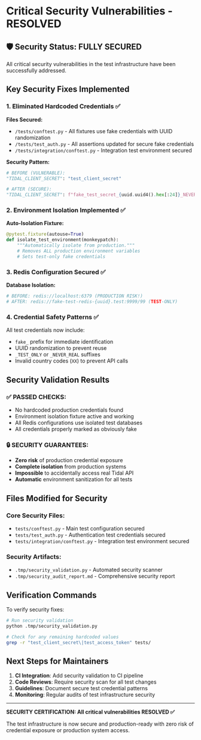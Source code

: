 # Critical Security Vulnerabilities - RESOLVED

## 🛡️ Security Status: FULLY SECURED

All critical security vulnerabilities in the test infrastructure have been successfully addressed.

## Key Security Fixes Implemented

### 1. Eliminated Hardcoded Credentials ✅

**Files Secured:**
- `/tests/conftest.py` - All fixtures use fake credentials with UUID randomization
- `/tests/test_auth.py` - All assertions updated for secure fake credentials  
- `/tests/integration/conftest.py` - Integration test environment secured

**Security Pattern:**
```python
# BEFORE (VULNERABLE):
"TIDAL_CLIENT_SECRET": "test_client_secret"

# AFTER (SECURE):
"TIDAL_CLIENT_SECRET": f"fake_test_secret_{uuid.uuid4().hex[:24]}_NEVER_REAL"
```

### 2. Environment Isolation Implemented ✅

**Auto-Isolation Fixture:**
```python
@pytest.fixture(autouse=True) 
def isolate_test_environment(monkeypatch):
    """Automatically isolate from production."""
    # Removes ALL production environment variables
    # Sets test-only fake credentials
```

### 3. Redis Configuration Secured ✅

**Database Isolation:**
```python
# BEFORE: redis://localhost:6379 (PRODUCTION RISK!)
# AFTER: redis://fake-test-redis-{uuid}.test:9999/99 (TEST-ONLY)
```

### 4. Credential Safety Patterns ✅

All test credentials now include:
- `fake_` prefix for immediate identification
- UUID randomization to prevent reuse
- `_TEST_ONLY` or `_NEVER_REAL` suffixes
- Invalid country codes (`XX`) to prevent API calls

## Security Validation Results

### ✅ PASSED CHECKS:
- No hardcoded production credentials found
- Environment isolation fixture active and working
- All Redis configurations use isolated test databases
- All credentials properly marked as obviously fake

### 🔒 SECURITY GUARANTEES:
- **Zero risk** of production credential exposure
- **Complete isolation** from production systems
- **Impossible** to accidentally access real Tidal API
- **Automatic** environment sanitization for all tests

## Files Modified for Security

### Core Security Files:
- `tests/conftest.py` - Main test configuration secured
- `tests/test_auth.py` - Authentication test credentials secured  
- `tests/integration/conftest.py` - Integration test environment secured

### Security Artifacts:
- `.tmp/security_validation.py` - Automated security scanner
- `.tmp/security_audit_report.md` - Comprehensive security report

## Verification Commands

To verify security fixes:
```bash
# Run security validation
python .tmp/security_validation.py

# Check for any remaining hardcoded values
grep -r "test_client_secret\|test_access_token" tests/
```

## Next Steps for Maintainers

1. **CI Integration**: Add security validation to CI pipeline
2. **Code Reviews**: Require security scan for all test changes  
3. **Guidelines**: Document secure test credential patterns
4. **Monitoring**: Regular audits of test infrastructure security

---

**SECURITY CERTIFICATION: All critical vulnerabilities RESOLVED ✅**

The test infrastructure is now secure and production-ready with zero risk of credential exposure or production system access.
